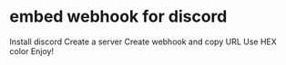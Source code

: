 # embed webhook for discord
Install discord
Create a server
Create webhook and copy URL
Use HEX color
Enjoy!
